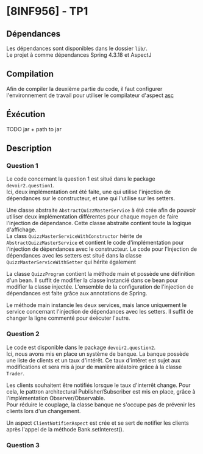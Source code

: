 # [8INF956] - TP1

## Dépendances 
Les dépendances sont disponibles dans le dossier `lib/`.  
Le projet à comme dépendances Spring  4.3.18 et AspectJ

## Compilation

Afin de compiler la deuxième partie du code, il faut configurer l'environnement de travail 
pour utiliser le compilateur d'aspect [asc](https://www.eclipse.org/downloads/download.php?file=/tools/aspectj/dev/aspectj-DEVELOPMENT-20180312080830.jar)

## Éxécution
TODO jar + path to jar
## Description 

### Question 1 
Le code concernant la question 1 est situé dans le package `devoir2.question1`.   
Ici, deux implémentation ont été faite, une qui utilise l'injection de dépendances 
sur le constructeur, et une qui l'utilise sur les setters. 

Une classe abstraite `AbstractQuizzMasterService` à été crée afin de pouvoir utiliser deux 
implémentation différentes pour chaque moyen de faire l'injection de dépendance. Cette classe abstraite 
contient toute la logique d'affichage.  
La class `QuizzMasterServiceWithConstructor` hérite de `AbstractQuizzMasterService` 
et contient le code d'implémentation pour l'injection de dépendances avec le constructeur.
 Le code pour l'injection de dépendances avec les setters est situé dans la classe 
 `QuizzMasterServiceWithSetter` qui hérite également
 
La classe `QuizzProgram` contient la méthode main et possède une définition d'un bean. 
Il suffit de modifier la classe instancié dans ce bean pour modifier la classe injectée.
L'ensemble de la configuration de l'injection de dépendances est faite grâce aux annotations de Spring. 
  
  
Le méthode main instancie les deux services, mais lance uniquement le service concernant l'injection de 
dépendances avec les setters. Il suffit de changer la ligne commenté pour éxécuter l'autre. 


### Question 2
Le code est disponible dans le package `devoir2.question2`.  
Ici, nous avons mis en place un système de banque. La banque possède une liste de clients et un taux d'intérêt. 
Ce taux d'intêret est sujet aux modifications et sera mis à jour de manière aléatoire grâce à la classe `Trader`.

Les clients souhaitent être notifiés lorsque le taux d'interrêt change. 
Pour cela, le pattron architectural Publisher/Subscriber est mis en place, grâce à l'implémentation 
Observer/Observable.   
Pour réduire le couplage, la classe banque ne s'occupe pas de prévenir les clients lors d'un changement. 

Un aspect `ClientNotifierAspect` est crée et se sert de notifier les clients 
après l'appel de la méthode Bank.setInterest().

### Question 3

